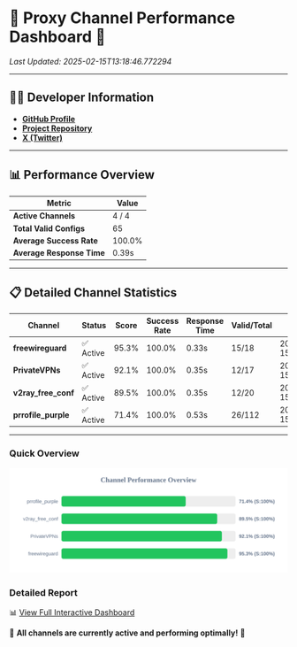 # 🌟 Proxy Channel Performance Dashboard 🌟

_Last Updated: 2025-02-15T13:18:46.772294_

---

## 👩‍💻 Developer Information

- **[GitHub Profile](https://github.com/4n0nymou3)**  
- **[Project Repository](https://github.com/4n0nymou3/multi-proxy-config-fetcher)**  
- **[X (Twitter)](https://x.com/4n0nymou3)**  

---

## 📊 Performance Overview

| Metric                | Value       |
|-----------------------|-------------|
| **Active Channels**   | 4 / 4       |
| **Total Valid Configs** | 65          |
| **Average Success Rate** | 100.0%      |
| **Average Response Time** | 0.39s       |

---

## 📋 Detailed Channel Statistics

| Channel          | Status     | Score  | Success Rate | Response Time | Valid/Total | Last Success               |
|------------------|------------|--------|--------------|---------------|-------------|----------------------------|
| **freewireguard**  | ✅ Active  | 95.3%  | 100.0% | 0.33s         | 15/18       | 2025-02-15T13:18:46.770961 |
| **PrivateVPNs**  | ✅ Active  | 92.1%  | 100.0% | 0.35s         | 12/17       | 2025-02-15T13:18:46.413627 |
| **v2ray_free_conf**  | ✅ Active  | 89.5%  | 100.0% | 0.35s         | 12/20       | 2025-02-15T13:18:46.031794 |
| **prrofile_purple**  | ✅ Active  | 71.4%  | 100.0% | 0.53s         | 26/112       | 2025-02-15T13:18:45.646402 |

---

### Quick Overview
<div align="center">
  <a href="https://raw.githubusercontent.com/nullluser/NullRepo/refs/heads/main/assets/channel_stats_chart.svg">
    <img src="https://raw.githubusercontent.com/nullluser/NullRepo/refs/heads/main/assets/channel_stats_chart.svg" alt="Source Performance Statistics" width="800">
  </a>
</div>

### Detailed Report
📊 [View Full Interactive Dashboard](https://htmlpreview.github.io/?https://github.com/nullluser/NullRepo/blob/main/assets/performance_report.html)

🎉 **All channels are currently active and performing optimally!** 🎉
